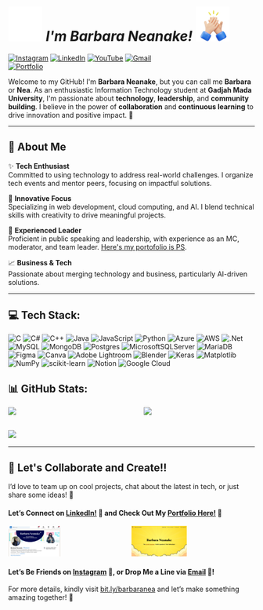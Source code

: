 #  <img src="Hello3.gif" width="70"/>     *I'm Barbara Neanake!* <img src="tos.png" width="70"/>

[![Instagram](https://img.shields.io/badge/Instagram-%23E4405F.svg?logo=Instagram&logoColor=white)](https://instagram.com/neanakee) 
[![LinkedIn](https://img.shields.io/badge/LinkedIn-Connect-blue)](https://id.linkedin.com/in/barbaraneanake) 
[![YouTube](https://img.shields.io/badge/YouTube-%23FF0000.svg?logo=YouTube&logoColor=white)](https://youtube.com/@BarbaraNeanake) 
[![Gmail](https://img.shields.io/badge/Email-barbaraneanakeajiesti@mail.ugm.ac.id-red?logo=gmail&logoColor=white)](mailto:barbaraneanakeajiesti@mail.ugm.ac.id)  
[![Portfolio](https://img.shields.io/badge/Portfolio-Explore-0A66C2?logo=google&logoColor=white)](https://sites.google.com/mail.ugm.ac.id/barbaranea)

Welcome to my GitHub! I'm **Barbara Neanake**, but you can call me **Barbara** or **Nea**. As an enthusiastic Information Technology student at **Gadjah Mada University**, I'm passionate about **technology**, **leadership**, and **community building**. I believe in the power of **collaboration** and **continuous learning** to drive innovation and positive impact. 🌟

---

## **🎯 About Me**

✨ **Tech Enthusiast**  
Committed to using technology to address real-world challenges. I organize tech events and mentor peers, focusing on impactful solutions.

🚀 **Innovative Focus**  
Specializing in web development, cloud computing, and AI. I blend technical skills with creativity to drive meaningful projects.

🎤 **Experienced Leader**  
Proficient in public speaking and leadership, with experience as an MC, moderator, and team leader. [Here's my portofolio is PS](https://drive.google.com/file/d/1nFGS6HUaOcM-6iwDC0kzPF0-X5G4Qn7_/view).

📈 **Business & Tech**  
Passionate about merging technology and business, particularly AI-driven solutions.

---

## 💻 Tech Stack:
![C](https://img.shields.io/badge/c-%2300599C.svg?style=for-the-badge&logo=c&logoColor=white) ![C#](https://img.shields.io/badge/c%23-%23239120.svg?style=for-the-badge&logo=csharp&logoColor=white) ![C++](https://img.shields.io/badge/c++-%2300599C.svg?style=for-the-badge&logo=c%2B%2B&logoColor=white) ![Java](https://img.shields.io/badge/java-%23ED8B00.svg?style=for-the-badge&logo=openjdk&logoColor=white) ![JavaScript](https://img.shields.io/badge/javascript-%23323330.svg?style=for-the-badge&logo=javascript&logoColor=%23F7DF1E) ![Python](https://img.shields.io/badge/python-3670A0?style=for-the-badge&logo=python&logoColor=ffdd54) ![Azure](https://img.shields.io/badge/azure-%230072C6.svg?style=for-the-badge&logo=microsoftazure&logoColor=white) ![AWS](https://img.shields.io/badge/AWS-%23FF9900.svg?style=for-the-badge&logo=amazon-aws&logoColor=white) ![.Net](https://img.shields.io/badge/.NET-5C2D91?style=for-the-badge&logo=.net&logoColor=white) ![MySQL](https://img.shields.io/badge/mysql-4479A1.svg?style=for-the-badge&logo=mysql&logoColor=white) ![MongoDB](https://img.shields.io/badge/MongoDB-%234ea94b.svg?style=for-the-badge&logo=mongodb&logoColor=white) ![Postgres](https://img.shields.io/badge/postgres-%23316192.svg?style=for-the-badge&logo=postgresql&logoColor=white) ![MicrosoftSQLServer](https://img.shields.io/badge/Microsoft%20SQL%20Server-CC2927?style=for-the-badge&logo=microsoft%20sql%20server&logoColor=white) ![MariaDB](https://img.shields.io/badge/MariaDB-003545?style=for-the-badge&logo=mariadb&logoColor=white) ![Figma](https://img.shields.io/badge/figma-%23F24E1E.svg?style=for-the-badge&logo=figma&logoColor=white) ![Canva](https://img.shields.io/badge/Canva-%2300C4CC.svg?style=for-the-badge&logo=Canva&logoColor=white) ![Adobe Lightroom](https://img.shields.io/badge/Adobe%20Lightroom-31A8FF.svg?style=for-the-badge&logo=Adobe%20Lightroom&logoColor=white) ![Blender](https://img.shields.io/badge/blender-%23F5792A.svg?style=for-the-badge&logo=blender&logoColor=white) ![Keras](https://img.shields.io/badge/Keras-%23D00000.svg?style=for-the-badge&logo=Keras&logoColor=white) ![Matplotlib](https://img.shields.io/badge/Matplotlib-%23ffffff.svg?style=for-the-badge&logo=Matplotlib&logoColor=black) ![NumPy](https://img.shields.io/badge/numpy-%23013243.svg?style=for-the-badge&logo=numpy&logoColor=white) ![scikit-learn](https://img.shields.io/badge/scikit--learn-%23F7931E.svg?style=for-the-badge&logo=scikit-learn&logoColor=white) ![Notion](https://img.shields.io/badge/Notion-%23000000.svg?style=for-the-badge&logo=notion&logoColor=white) ![Google Cloud](https://img.shields.io/badge/GoogleCloud-%234285F4.svg?style=for-the-badge&logo=google-cloud&logoColor=white)

## 📊 GitHub Stats:

<div style="display: flex; justify-content: space-between;">
    <img src="https://github-readme-stats.vercel.app/api?username=BarbaraNeanake&theme=dark&hide_border=false&include_all_commits=false&count_private=false" width="45%" />
    <img src="https://github-readme-streak-stats.herokuapp.com/?user=BarbaraNeanake&theme=dark&hide_border=false" width="45%" />
</div>

<br/>

![](https://github-readme-stats.vercel.app/api/top-langs/?username=BarbaraNeanake&theme=dark&hide_border=false&include_all_commits=false&count_private=false&layout=compact)

---

## **🌟 Let's Collaborate and Create!!**

I’d love to team up on cool projects, chat about the latest in tech, or just share some ideas! 💬

#### **Let’s Connect on [LinkedIn!](https://id.linkedin.com/in/barbaraneanake) 🚀     and  Check Out My [Portfolio Here!](https://sites.google.com/mail.ugm.ac.id/barbaranea) 🎨**

<div style="display: flex; justify-content: space-between;">
    <a href="https://www.linkedin.com/in/barbaraneanake" target="_blank">
        <img src="https://github.com/BarbaraNeanake/BarbaraNeanake/blob/main/newLink.png" alt="My LinkedIn Page" width="42.5%"/>
    </a>

 <a href="https://sites.google.com/mail.ugm.ac.id/barbaranea/about-nea" target="_blank">
        <img src="https://github.com/BarbaraNeanake/BarbaraNeanake/blob/main/Porto.png" alt="My Portfolio" width="45%"/>
    </a>
</div>

#### Let’s Be Friends on [Instagram](https://www.instagram.com/neanakee) 📸, or Drop Me a Line via [Email](mailto:barbaraneanakeajiesti@mail.ugm.ac.id) 💌!
For more details, kindly visit [bit.ly/barbaranea](http://bit.ly/barbaranea) and let’s make something amazing together! 🌟
